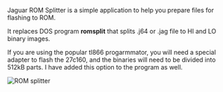 Jaguar ROM Splitter is a simple application to help you prepare files for flashing to ROM. 

It replaces DOS program **romsplit** that splits .j64 or .jag file to HI and LO binary images.

If you are using the popular tl866 progarmmator, you will need a special adapter to flash the 27c160, and the binaries will need to be divided into 512kB parts. I have added this option to the program as well.

![ROM splitter](https://github.com/alk0v/JaguarROMSplitter/assets/3727809/2733b88c-6dc9-4814-92a5-c78752117b9d)
